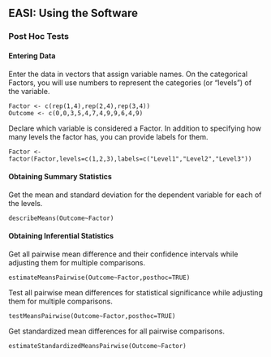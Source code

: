 
## EASI: Using the Software

### Post Hoc Tests

#### Entering Data

Enter the data in vectors that assign variable names. On the categorical Factors, you will use numbers to represent the categories (or “levels”) of the variable.

```{r}
Factor <- c(rep(1,4),rep(2,4),rep(3,4))
Outcome <- c(0,0,3,5,4,7,4,9,9,6,4,9)
```

Declare which variable is considered a Factor. In addition to specifying how many levels the factor has, you can provide labels for them.

```{r}
Factor <- factor(Factor,levels=c(1,2,3),labels=c("Level1","Level2","Level3"))
```

#### Obtaining Summary Statistics

Get the mean and standard deviation for the dependent variable for each of the levels.

```{r}
describeMeans(Outcome~Factor)
```

#### Obtaining Inferential Statistics

Get all pairwise mean difference and their confidence intervals while adjusting them for multiple comparisons.

```{r}
estimateMeansPairwise(Outcome~Factor,posthoc=TRUE)
```

Test all pairwise mean differences for statistical significance while adjusting them for multiple comparisons.

```{r}
testMeansPairwise(Outcome~Factor,posthoc=TRUE)
```

Get standardized mean differences for all pairwise comparisons.

```{r}
estimateStandardizedMeansPairwise(Outcome~Factor)
```
